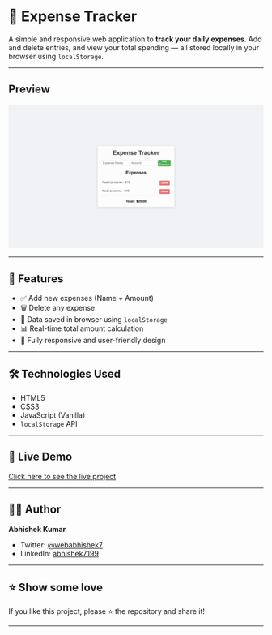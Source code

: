 # 💸 Expense Tracker

A simple and responsive web application to **track your daily expenses**. Add and delete entries, and view your total spending — all stored locally in your browser using `localStorage`.

---

## Preview

![Expense Tracker Screenshot](./app-preview.png)

---

## 🚀 Features

- ✅ Add new expenses (Name + Amount)
- 🗑️ Delete any expense
- 💾 Data saved in browser using `localStorage`
- 📊 Real-time total amount calculation
- 📱 Fully responsive and user-friendly design

---

## 🛠️ Technologies Used

- HTML5
- CSS3
- JavaScript (Vanilla)
- `localStorage` API

---

## 🔗 Live Demo

[Click here to see the live project](https://pocket-track.vercel.app/)

---

## 🧑‍💻 Author

**Abhishek Kumar**

- Twitter: [@webabhishek7](https://x.com/webabhishek7)
- LinkedIn: [abhishek7199](https://www.linkedin.com/in/abhishek7199/)

---

## ⭐ Show some love

If you like this project, please ⭐ the repository and share it!

---
